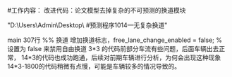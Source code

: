 #工作内容：
改进代码：论文模型去掉复杂的不可预测的换道模块

"D:\Users\Admin\Desktop\ #预测程序1014—无复杂换道"

main 307行
\%% 换道
增加换道标志，free_lane_change_enabled = false; % 设置为 false 来禁用自由换道
3\*3 的代码前部分车流有些问题，后面车辆出去正常，
14\*3的代码也成功跑通，后续对前期车辆进行分析，为何会出现这种现象
14\*3-1800的代码稍微有点慢，可能是车辆较多的情况导致的。

